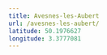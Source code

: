 ```yaml
---
title: Avesnes-les-Aubert
url: /avesnes-les-aubert/
latitude: 50.1976627
longitude: 3.3777081
---
```

